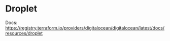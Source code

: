 # Droplet
Docs: https://registry.terraform.io/providers/digitalocean/digitalocean/latest/docs/resources/droplet
